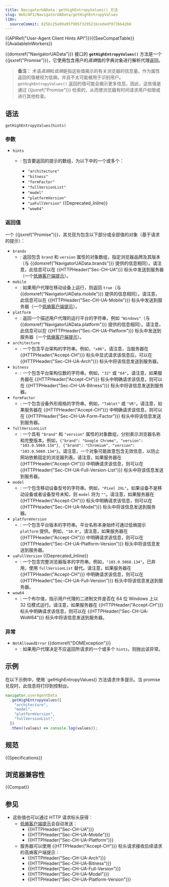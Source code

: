 ```yaml
---
title: NavigatorUAData：getHighEntropyValues() 方法
slug: Web/API/NavigatorUAData/getHighEntropyValues
l10n:
  sourceCommit: 825bc25e89a95f985f329521bcededf073bb42b6
---
```


{{APIRef("User-Agent Client Hints API")}}{{SeeCompatTable}}{{AvailableInWorkers}}

{{domxref("NavigatorUAData")}} 接口的 **`getHighEntropyValues()`** 方法是一个 {{jsxref("Promise")}}，它使用包含用户的*高熵*值的字典对象进行解析代理返回。

> **备注：** 术语*高熵*和*低熵*是指这些值揭示的有关浏览器的信息量。作为属性返回的值被视为低熵，并且不太可能被用于识别用户。`getHighEntropyValues()` 返回的值可能会揭示更多信息。因此，这些值是通过 {{jsxref("Promise")}} 检索的，从而使浏览器有时间请求用户权限或进行其他检查。

## 语法

```js-nolint
getHighEntropyValues(hints)
```

### 参数

- `hints`

  - : 包含要返回的提示的数组，为以下中的一个或多个：

    - `"architecture"`
    - `"bitness"`
    - `"formFactor"`
    - `"fullVersionList"`
    - `"model"`
    - `"platformVersion"`
    - `"uaFullVersion"` {{Deprecated_Inline}}
    - `"wow64"`

### 返回值

一个 {{jsxref("Promise")}}，其兑现为包含以下部分或全部值的对象（基于请求的提示）：

- `brands`
  - : 返回包含 `brand` 和 `version` 属性的对象数组，指定浏览器品牌及其版本（与 {{domxref("NavigatorUAData.brands")}} 提供的信息相同）。请注意，此信息可以在 {{HTTPHeader("Sec-CH-UA")}} 标头中发送到服务器（一个[低熵客户端提示](/zh-CN/docs/Web/HTTP/Client_hints#低熵提示)）。
- `mobile`
  - : 如果用户代理在移动设备上运行，则返回 `true`（与 {{domxref("NavigatorUAData.mobile")}} 提供的信息相同）。请注意，此信息可以在 {{HTTPHeader("Sec-CH-UA-Mobile")}} 标头中发送到服务器（一个[低熵客户端提示](/zh-CN/docs/Web/HTTP/Client_hints#低熵提示)）。
- `platform`
  - : 返回一个描述用户代理的运行平台的字符串，例如 `"Windows"`（与 {{domxref("NavigatorUAData.platform")}} 提供的信息相同）。请注意，此信息可以在 {{HTTPHeader("Sec-CH-UA-Platform")}} 标头中发送到服务器（一个[低熵客户端提示](/zh-CN/docs/Web/HTTP/Client_hints#低熵提示)）。
- `architecture`
  - : 一个包含平台架构的字符串。例如，`"x86"`。请注意，当服务器在 {{HTTPHeader("Accept-CH")}} 标头中显式请求该信息后，可以在 {{HTTPHeader("Sec-CH-UA-Arch")}} 标头中将该信息发送到服务器。
- `bitness`
  - : 一个包含平台架构位数的字符串。例如，`"32"` 或 `"64"`。请注意，如果服务器在 {{HTTPHeader("Accept-CH")}} 标头中明确请求该信息，则可以在 {{HTTPHeader("Sec-CH-UA-Bitness")}} 标头中将该信息发送到服务器。
- `formFactor`
  - : 一个包含设备外形规格的字符串。例如，`"Tablet"` 或 `"VR"`。请注意，如果服务器在 {{HTTPHeader("Accept-CH")}} 中明确请求该信息，则可以在 {{HTTPHeader("Sec-CH-UA-Form-Factor")}} 标头中将该信息发送到服务器。
- `fullVersionList`
  - : 一个具有 `"brand"` 和 `"version"` 属性的对象数组，分别表示浏览器名称和完整版本。例如，`{"brand": "Google Chrome", "version": "103.0.5060.134"}, {"brand": "Chromium", "version": "103.0.5060.134"}`。请注意，一个对象可能故意包含无效信息，以防止网站依赖固定的浏览器列表。请注意，如果服务器在 {{HTTPHeader("Accept-CH")}} 中明确请求该信息，则可以在 {{HTTPHeader("Sec-CH-UA-Full-Version-List")}} 标头中将该信息发送到服务器。
- `model`
  - : 一个包含移动设备型号的字符串。例如，`"Pixel 2XL"`。如果设备不是移动设备或者设备型号未知，则 `model` 将为 `""`。请注意，如果服务器在 {{HTTPHeader("Accept-CH")}} 标头中明确请求该信息，则可以在 {{HTTPHeader("Sec-CH-UA-Model")}} 标头中将该信息发送到服务器。
- `platformVersion`
  - : 一个包含平台版本的字符串。平台名称本身始终可通过低熵提示 `platform` 提供。例如，`"10.0"`。请注意，如果服务器在 {{HTTPHeader("Accept-CH")}} 中明确请求该信息，则可以在 {{HTTPHeader("Sec-CH-UA-Platform-Version")}} 标头中将该信息发送到服务器。
- `uaFullVersion` {{Deprecated_Inline}}
  - : 一个包含完整浏览器版本的字符串。例如，`"103.0.5060.134"`。已弃用，使用 `fullVersionList` 替代。请注意，如果服务器在 {{HTTPHeader("Accept-CH")}} 中明确请求该信息，则可以在 {{HTTPHeader("Sec-CH-UA-Full-Version")}} 标头中将该信息发送到服务器。
- `wow64`
  - : 一个布尔值，指示用户代理的二进制文件是否在 64 位 Windows 上以 32 位模式运行。请注意，如果服务器在 {{HTTPHeader("Accept-CH")}} 标头中明确请求该信息，则可以在 {{HTTPHeader("Sec-CH-UA-WoW64")}} 标头中将该信息发送到服务器。

### 异常

- `NotAllowedError` {{domxref("DOMException")}}
  - : 如果用户代理决定不应返回所请求的一个或多个 `hints`，则抛出该异常。

## 示例

在以下示例中，使用 `getHighEntropyValues() 方法请求许多提示。当 promise 兑现时，此信息将打印到控制台。

```js
navigator.userAgentData
  .getHighEntropyValues([
    "architecture",
    "model",
    "platformVersion",
    "fullVersionList",
  ])
  .then((values) => console.log(values));
```

## 规范

{{Specifications}}

## 浏览器兼容性

{{Compat}}

## 参见

- 这些值也可以通过 HTTP 请求标头获得：
  - [低熵客户端提示](/zh-CN/docs/Web/HTTP/Client_hints#low_entropy_hints)会自动发送：
    - {{HTTPHeader("Sec-CH-UA")}}
    - {{HTTPHeader("Sec-CH-UA-Mobile")}}
    - {{HTTPHeader("Sec-CH-UA-Platform")}}
  - 服务器可以使用 {{HTTPHeader("Accept-CH")}} 标头请求接收后续请求的高熵客户端提示：
    - {{HTTPHeader("Sec-CH-UA-Arch")}}
    - {{HTTPHeader("Sec-CH-UA-Bitness")}}
    - {{HTTPHeader("Sec-CH-UA-Full-Version")}}
    - {{HTTPHeader("Sec-CH-UA-Model")}}
    - {{HTTPHeader("Sec-CH-UA-Platform-Version")}}
